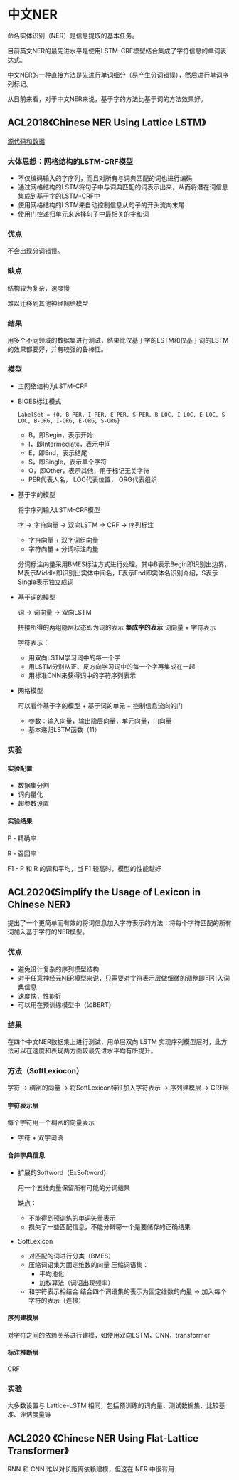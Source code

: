# 中文NER
命名实体识别（NER）是信息提取的基本任务。

目前英文NER的最先进水平是使用LSTM-CRF模型结合集成了字符信息的单词表达式。

中文NER的一种直接方法是先进行单词细分（易产生分词错误），然后进行单词序列标记。

从目前来看，对于中文NER来说，基于字的方法比基于词的方法效果好。

## ACL2018《Chinese NER Using Lattice LSTM》
[源代码和数据](https://github.com/jiesutd/LatticeLSTM)

### 大体思想：网格结构的LSTM-CRF模型
+ 不仅编码输入的字序列，而且对所有与词典匹配的词也进行编码
+ 通过网格结构的LSTM将句子中与词典匹配的词表示出来，从而将潜在词信息集成到基于字的LSTM-CRF中
+ 使用网格结构的LSTM来自动控制信息从句子的开头流向末尾
+ 使用门控递归单元来选择句子中最相关的字和词

### 优点
不会出现分词错误。

### 缺点
结构较为复杂，速度慢

难以迁移到其他神经网络模型

### 结果
用多个不同领域的数据集进行测试，结果比仅基于字的LSTM和仅基于词的LSTM的效果都要好，并有较强的鲁棒性。

### 模型
+ 主网络结构为LSTM-CRF
+ BIOES标注模式
  
  `LabelSet = {O, B-PER, I-PER, E-PER, S-PER, B-LOC, I-LOC, E-LOC, S-LOC, B-ORG, I-ORG, E-ORG, S-ORG}`
  + B，即Begin，表示开始
  + I，即Intermediate，表示中间
  + E，即End，表示结尾
  + S，即Single，表示单个字符
  + O，即Other，表示其他，用于标记无关字符
  + PER代表人名， LOC代表位置， ORG代表组织
+ 基于字的模型
  
  将字序列输入LSTM-CRF模型

  字 -> 字符向量 -> 双向LSTM -> CRF -> 序列标注
  + 字符向量 + 双字词组向量
  + 字符向量 + 分词标注向量
  
  分词标注向量采用BMES标注方式进行处理。其中B表示Begin即识别出边界，M表示Middle即识别出实体中间名，E表示End即实体名识别介绍，S表示Single表示独立成词
+ 基于词的模型
  
  词 -> 词向量 -> 双向LSTM

  拼接所得的两组隐层状态即为词的表示
  **集成字的表示**
  词向量 + 字符表示

  字符表示：

  + 用双向LSTM学习词中的每一个字
  + 用LSTM分别从正、反方向学习词中的每一个字再集成在一起
  + 用标准CNN来获得词中的字符序列表示
+ 网格模型
  
  可以看作基于字的模型 + 基于词的单元 + 控制信息流向的门

  + 参数：输入向量，输出隐层向量，单元向量，门向量
  + 基本递归LSTM函数（11）

### 实验
#### 实验配置
+ 数据集分割
+ 词向量化
+ 超参数设置
#### 实验结果
P - 精确率

R - 召回率

F1 - P 和 R 的调和平均，当 F1 较高时，模型的性能越好

## ACL2020《Simplify the Usage of Lexicon in Chinese NER》
 提出了一个更简单而有效的将词信息加入字符表示的方法：将每个字符匹配的所有词加入基于字符的NER模型。
 ### 优点
 + 避免设计复杂的序列模型结构
 + 对于任意神经元NER模型来说，只需要对字符表示层做细微的调整即可引入词典信息
 + 速度快，性能好
 + 可以用在预训练模型中（如BERT）
### 结果
在四个中文NER数据集上进行测试，用单层双向 LSTM 实现序列模型层时，此方法可以在速度和表现两方面较最先进水平均有所提升。
### 方法（SoftLexiocon）
字符 -> 稠密的向量 -> 将SoftLexicon特征加入字符表示 -> 序列建模层 -> CRF层

#### 字符表示层
每个字符用一个稠密的向量表示

+ 字符 + 双字词语

#### 合并字典信息
+ 扩展的Softword（ExSoftword）
  
  用一个五维向量保留所有可能的分词结果

  缺点：
  + 不能得到预训练的单词矢量表示
  + 损失了一些匹配信息，不能分辨哪一个是要储存的正确结果
+ SoftLexicon
  + 对匹配的词进行分类（BMES）
  + 压缩词语集为固定维数的向量
    压缩词语集：
    + 平均池化
    + 加权算法（词语出现频率）
  + 和字符表示相结合
    结合四个词语集的表示为固定维数的向量 -> 加入每个字符的表示（连接）

#### 序列建模层
对字符之间的依赖关系进行建模，如使用双向LSTM，CNN，transformer

#### 标注推断层
CRF

### 实验
大多数设置与 Lattice-LSTM 相同，包括预训练的词向量、测试数据集、比较基准、评估度量等




## ACL2020 《Chinese NER Using Flat-Lattice Transformer》
RNN 和 CNN 难以对长距离依赖建模，但这在 NER 中很有用
